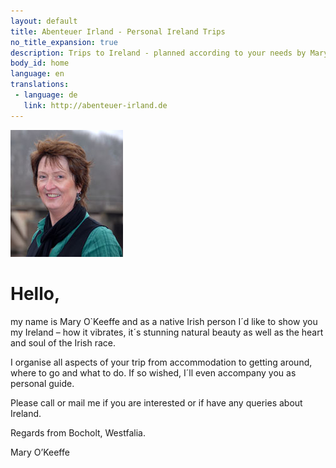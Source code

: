 ```yaml
---
layout: default
title: Abenteuer Irland - Personal Ireland Trips
no_title_expansion: true
description: Trips to Ireland - planned according to your needs by Mary O'Keeffe.
body_id: home
language: en
translations:
 - language: de
   link: http://abenteuer-irland.de
---
```

<img class="floatright" width="180" height="203" src="/img/Mary-11.jpg">

# Hello,

my name is Mary O`Keeffe and as a native Irish person I´d like to show you my Ireland –
how it vibrates, it´s stunning natural beauty as well as the heart and soul of the Irish race.

I organise all aspects of your trip from accommodation to getting around, where to go and
what to do. If so wished, I´ll even accompany you as personal guide.

Please call or mail me if you are interested or if have any queries about Ireland.

Regards from Bocholt, Westfalia.

Mary O’Keeffe
